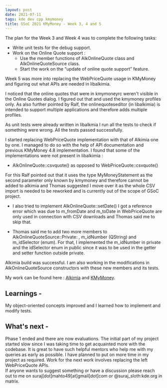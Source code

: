 ```yaml
---
layout: post
date: 2021-07-11
tags: kde dev cpp kmymoney
title: GSoC 2021 KMyMoney - Week 3, 4 and 5
---
```


The plan for the Week 3 and Week 4 was to complete the following tasks:

* Write unit tests for the debug support.
* Work on the Online Quote support :
    * Use the member functions of AlkOnlineQuote class and AlkOnlineQuoteSource class.
    * Start the work on the “update of online quote support” feature.

Week 5 was more into replacing the WebPriceQuote usage in KMyMoney and figuring out what APIs are needed in libalkimia.

I noticed that the online quotes that were in kmymoneyrc weren't visible in the Online Quotes dialog. I figured out that and used the kmymoney profiles only. As also further pointed by Ralf, the onlinequoteseditor (in libalkimia) is intended to support multiple applications and therefore adds multiple profiles.

As unit tests were already written in libalkmia I run all the tests to check if something were wrong. All the tests passed successfully.

I started replacing WebPriceQuote implementation with that of Alkimia one by one. I managed to do so with the help of API documentation and previous KMyMoney 4.8 implementation. I found that some of the implementations were not present in libalkimia :

* AlkOnlineQuote::csvquote() as opposed to WebPriceQuote::csvquote()

For this Ralf pointed out that it uses the type MyMoneyStatement as the second parameter only known by kmymoney and therefore cannot be added to alkimia and Thomas suggested I move over it as the whole CSV import is needed to be reworked and is currently out of the scope of GSoC project.

* I also tried to implement AlkOnlineQuote::setDate() I got a reference error which was due to m_fromDate and m_toDate in WebPriceQuote are only used in connection with CSV downloads and Thomas said me to skip that.

* Thomas said me to add two more members to AlkOnlineQuoteSource::Private: , m_idNumber (QString) and m_idSelector (enum). For that, I implemented the m_idNumber in private and the idSelector enum in public since it was to be used in the getter and setter function outside private.

Alkimia build was successful. I am also working in the modifications in AlkOnlineQuoteSource constructors with these new members and its tests.

My work can be found here : [Alkimia](https://invent.kde.org/surajsloth/alkimia/-/tree/gsoc21) and [KMyMoney](https://invent.kde.org/surajsloth/kmymoney/-/tree/gsoc21).

## Learnings - 
My object-oriented concepts improved and I learned how to implement and modify tests.

## What's next - 
Phase 1 ended and there are now evaluations. The initial part of my project started slow since I was taking time to get acquainted more with the codebase. It is great to have such helpful mentors who help me with my queries as early as possible. I have planned to put on more time in my project as required. Work for the next work involves replacing the left WebPriceQuote APIs.
<br>
If anyone wants to suggest something or have a discussion please reach out to me on suraj[dot]mahto49[at]gmail[dot]com or @suraj_sloth:kde.org in matrix.

